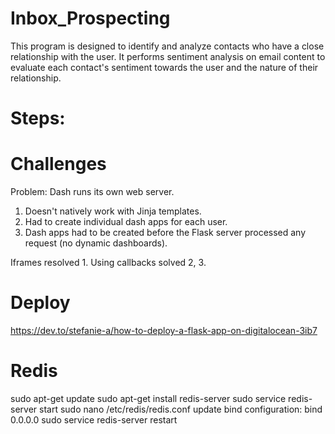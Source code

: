 # Inbox_Prospecting

This program is designed to identify and analyze contacts who have a close relationship with the user. It performs sentiment analysis on email content to evaluate each contact's sentiment towards the user and the nature of their relationship.

# Steps:

# Challenges
Problem: Dash runs its own web server.

1. Doesn't natively work with Jinja templates.
2. Had to create individual dash apps for each user.
3. Dash apps had to be created before the Flask server processed any request (no dynamic dashboards).

Iframes resolved 1. Using callbacks solved 2, 3.

# Deploy
https://dev.to/stefanie-a/how-to-deploy-a-flask-app-on-digitalocean-3ib7

# Redis
sudo apt-get update
sudo apt-get install redis-server
sudo service redis-server start
sudo nano /etc/redis/redis.conf
    update bind configuration: bind 0.0.0.0
sudo service redis-server restart
